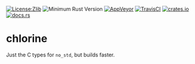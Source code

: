 [![License:Zlib](https://img.shields.io/badge/License-Zlib-brightgreen.svg)](https://opensource.org/licenses/Zlib)
![Minimum Rust Version](https://img.shields.io/badge/Min%20Rust-1.31-green.svg)
[![AppVeyor](https://ci.appveyor.com/api/projects/status/eo0tadsp9vvpvka6/branch/master?svg=true)](https://ci.appveyor.com/project/Lokathor/chlorine/branch/master)
[![TravisCI](https://travis-ci.org/Lokathor/chlorine.svg?branch=master)](https://travis-ci.org/Lokathor/chlorine)
[![crates.io](https://img.shields.io/crates/v/chlorine.svg)](https://crates.io/crates/chlorine)
[![docs.rs](https://docs.rs/chlorine/badge.svg)](https://docs.rs/chlorine/)

# chlorine

Just the C types for `no_std`, but builds faster.
